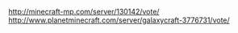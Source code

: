 http://minecraft-mp.com/server/130142/vote/
http://www.planetminecraft.com/server/galaxycraft-3776731/vote/
